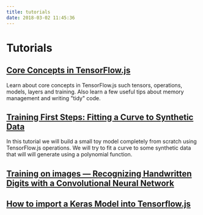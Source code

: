 ```yaml
---
title: tutorials
date: 2018-03-02 11:45:36
---
```


# Tutorials

<h2><a href="./core-concepts.html">Core Concepts in TensorFlow.js</a></h2>

Learn about core concepts in TensorFlow.js such tensors, operations, models, layers and training.
Also learn a few useful tips about memory management and writing "tidy" code.

<h2><a href="./fit-curve.html">Training First Steps: Fitting a Curve to Synthetic Data</a></h2>

In this tutorial we will build a small toy model completely from scratch using TensorFlow.js operations. We will try to fit a curve to some synthetic data that will will generate using a polynomial function.

<h2><a href="http://google.com">Training on images — Recognizing Handwritten Digits with a Convolutional Neural Network</a></h2>

<h2><a href="http://google.com">How to import a Keras Model into Tensorflow.js</a></h2>


